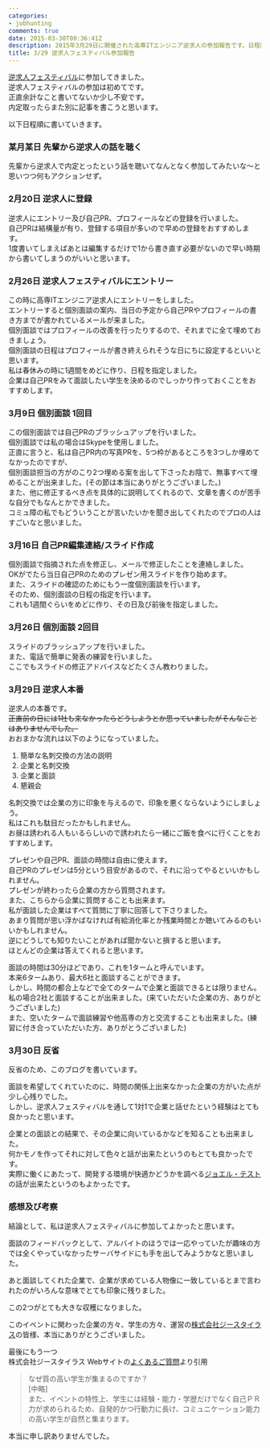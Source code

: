```yaml
---
categories:
- jobhunting
comments: true
date: 2015-03-30T00:36:41Z
description: 2015年3月29日に開催された高専ITエンジニア逆求人の参加報告です。日程順に書いていっています。
title: 3/29 逆求人フェスティバル参加報告
---
```


[逆求人フェスティバル](https://www.studenthunting.com/)に参加してきました。  
逆求人フェスティバルの参加は初めてです。  
正直余計なこと書いてないか少し不安です。  
内定取ったらまた別に記事を書こうと思います。  

<!--more-->

以下日程順に書いていきます。

### 某月某日 先輩から逆求人の話を聴く ###

先輩から逆求人で内定とったという話を聴いてなんとなく参加してみたいな〜と思いつつ何もアクションせず。  

### 2月20日 逆求人に登録 ###

逆求人にエントリー及び自己PR、プロフィールなどの登録を行いました。  
自己PRは結構量が有り、登録する項目が多いので早めの登録をおすすめします。  
1度書いてしまえばあとは編集するだけで1から書き直す必要がないので早い時期から書いてしまうのがいいと思います。  

### 2月26日 逆求人フェスティバルにエントリー ###

この時に高専ITエンジニア逆求人にエントリーをしました。  
エントリーすると個別面談の案内、当日の予定から自己PRやプロフィールの書き方までが書かれているメールが来ました。  
個別面談ではプロフィールの改善を行ったりするので、それまでに全て埋めておきましょう。  
個別面談の日程はプロフィールが書き終えられそうな日にちに設定するといいと思います。  
私は春休みの時に1週間をめどに作り、日程を指定しました。  
企業は自己PRをみて面談したい学生を決めるのでしっかり作っておくことをおすすめします。  

### 3月9日 個別面談 1回目 ###

この個別面談では自己PRのブラッシュアップを行いました。  
個別面談では私の場合はSkypeを使用しました。  
正直に言うと、私は自己PR内の写真PRを、5つ枠があるところを3つしか埋めてなかったのですが、  
個別面談担当の方がのこり2つ埋める案を出して下さったお陰で、無事すべて埋めることが出来ました。(その節は本当にありがとうございました。)  
また、他に修正するべき点を具体的に説明してくれるので、文章を書くのが苦手な自分でもなんとかできました。  
コミュ障の私でもどういうことが言いたいかを聞き出してくれたのでプロの人はすごいなと思いました。  

### 3月16日 自己PR編集連絡/スライド作成 ###

個別面談で指摘された点を修正し、メールで修正したことを連絡しました。  
OKがでたら当日自己PRのためのプレゼン用スライドを作り始めます。   
また、スライドの確認のためにもう一度個別面談を行います。  
そのため、個別面談の日程の指定を行います。  
これも1週間ぐらいをめどに作り、その日及び前後を指定しました。  

### 3月26日 個別面談 2回目 ###

スライドのブラッシュアップを行いました。  
また、電話で簡単に発表の練習を行いました。  
ここでもスライドの修正アドバイスなどたくさん教わりました。  

### 3月29日 逆求人本番 ###

逆求人の本番です。  
~~正直前の日には1社も来なかったらどうしようとか思っていましたがそんなことはありませんでした。~~  
おおまかな流れは以下のようになっていました。

1. 簡単な名刺交換の方法の説明
2. 企業と名刺交換
3. 企業と面談
4. 懇親会

名刺交換では企業の方に印象を与えるので、印象を悪くならないようにしましょう。  
私はこれも駄目だったかもしれません。  
お昼は誘われる人もいるらしいので誘われたら一緒にご飯を食べに行くことをおすすめします。  

プレゼンや自己PR、面談の時間は自由に使えます。  
自己PRのプレゼンは5分という目安があるので、それに沿ってやるといいかもしれません。  
プレゼンが終わったら企業の方から質問されます。  
また、こちらから企業に質問することも出来ます。  
私が面談した企業はすべて質問に丁寧に回答して下さりました。  
あまり質問が思い浮かばなければ有給消化率とか残業時間とか聴いてみるのもいいかもしれません。  
逆にどうしても知りたいことがあれば聞かないと損すると思います。  
ほとんどの企業は答えてくれると思います。  

面談の時間は30分ほどであり、これを1タームと呼んでいます。  
本来6タームあり、最大6社と面談することができます。  
しかし、時間の都合上などで全てのタームで企業と面談できるとは限りません。  
私の場合2社と面談することが出来ました。(来ていただいた企業の方、ありがとうございました)  
また、空いたタームで面談練習や他高専の方と交流することも出来ました。(練習に付き合っていただいた方、ありがとうございました)  

### 3月30日 反省 ###

反省のため、このブログを書いています。  

面談を希望してくれていたのに、時間の関係上出来なかった企業の方がいた点が少し心残りでした。  
しかし、逆求人フェスティバルを通して1対1で企業と話せたという経験はとても良かったと思います。  

企業との面談との結果で、その企業に向いているかなどを知ることも出来ました。  
何かモノを作ってそれに対して色々と話が出来たというのもとても良かったです。  
実際に働くにあたって、開発する環境が快適かどうかを調べる[ジョエル・テスト](http://japanese.joelonsoftware.com/Articles/TheJoelTest.html)の話が出来たというのもよかったです。  

### 感想及び考察 ###

結論として、私は逆求人フェスティバルに参加してよかったと思います。  

面談のフィードバックとして、アルバイトのほうでは一応やっていたが趣味の方では全くやっていなかったサーバサイドにも手を出してみようかなと思いました。  

あと面談してくれた企業で、企業が求めている人物像に一致しているとまで言われたのがいろんな意味でとても印象に残りました。  

この2つがとても大きな収穫になりました。  

このイベントに関わった企業の方々、学生の方々、運営の[株式会社ジースタイラス](http://www.gstylus.co.jp/index.asp)の皆様、本当にありがとうございました。  

最後にもう一つ  
株式会社ジースタイラス Webサイトの[よくあるご質問](http://www.gstylus.co.jp/faq/#c1)より引用  

> なぜ質の高い学生が集まるのですか？  
> [中略]  
> また、イベントの特性上、学生には経験・能力・学歴だけでなく自己ＰＲ力が求められるため、自発的かつ行動力に長け、コミュニケーション能力の高い学生が自然と集まります。  

本当に申し訳ありませんでした。  

